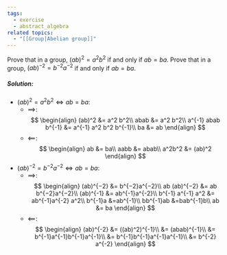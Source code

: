 ```yaml
---
tags:
  - exercise
  - abstract_algebra
related topics:
  - "[[Group|Abelian group]]"
---
```

Prove that in a group, $(ab)^2 = a^2 b^2$ if and only if $ab = ba$. Prove that in a group, $(ab)^{−2} = b^{−2}a^{−2}$ if and only if $ab = ba$.
##### Solution:
- $(ab)^2 = a^2 b^2 \iff ab = ba$:
	- $\implies$:$$
		\begin{align}
			(ab)^2 &= a^2 b^2\\
			abab &= a^2 b^2\\
			a^{-1} abab b^{-1} &= a^{-1} a^2 b^2 b^{-1}\\
			ba &= ab
		\end{align}
		$$
	- $\impliedby$:$$
		\begin{align}
			ab &= ba\\
			aabb &= abab\\
			a^2b^2 &= (ab)^2
		\end{align}
		$$
- $(ab)^{−2} = b^{−2}a^{−2} \iff ab = ba$:
	- $\implies$:$$
		\begin{align}
			(ab)^{−2} &= b^{−2}a^{−2}\\
			ab (ab)^{−2} &= ab b^{−2}a^{−2}\\
			(ab)^{-1} &= ab^{-1}a^{-2}\\
			b^{-1} a^{-1} a^2 &= ab^{-1}a^{-2} a^2\\
			b^{-1}a &=ab^{-1}\\
			bb^{-1}ab &=bab^{-1}b\\
			ab &= ba
		\end{align}
		$$
	- $\impliedby$:$$
		\begin{align}
			(ab)^{-2} &= ((ab)^2)^{-1}\\
				&= (abab)^{-1}\\
				&= b^{-1}a^{-1}b^{-1}a^{-1}\\
				&= b^{-1}b^{-1}a^{-1}a^{-1}\\
				&= b^{-2} a^{-2}
		\end{align}
		$$